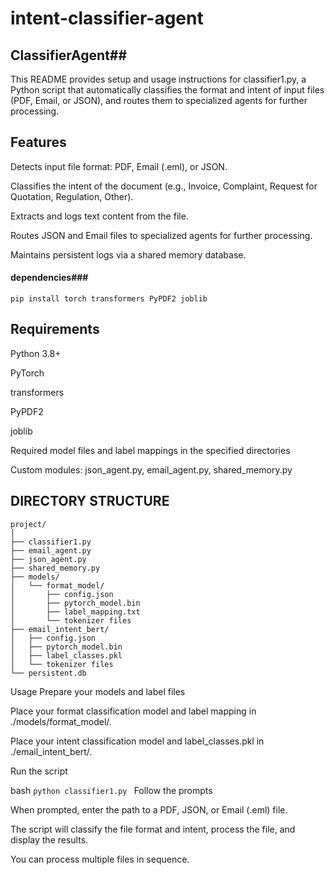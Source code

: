 # intent-classifier-agent #
## ClassifierAgent##
This README provides setup and usage instructions for classifier1.py, a Python script that automatically classifies the format and intent of input files (PDF, Email, or JSON), and routes them to specialized agents for further processing.

## Features ##

Detects input file format: PDF, Email (.eml), or JSON.

Classifies the intent of the document (e.g., Invoice, Complaint, Request for Quotation, Regulation, Other).

Extracts and logs text content from the file.

Routes JSON and Email files to specialized agents for further processing.

Maintains persistent logs via a shared memory database.
#### dependencies###
```pip install torch transformers PyPDF2 joblib```


## Requirements ##
Python 3.8+

PyTorch

transformers

PyPDF2

joblib

Required model files and label mappings in the specified directories

Custom modules: json_agent.py, email_agent.py, shared_memory.py

## DIRECTORY STRUCTURE ##
```
project/
│
├── classifier1.py
├── email_agent.py
├── json_agent.py
├── shared_memory.py
├── models/
│   └── format_model/
│       ├── config.json
│       ├── pytorch_model.bin
│       ├── label_mapping.txt
│       └── tokenizer files
├── email_intent_bert/
│   ├── config.json
│   ├── pytorch_model.bin
│   ├── label_classes.pkl
│   └── tokenizer files
└── persistent.db
```

Usage
Prepare your models and label files

Place your format classification model and label mapping in ./models/format_model/.

Place your intent classification model and label_classes.pkl in ./email_intent_bert/.

Run the script

bash
```python classifier1.py ```
Follow the prompts

When prompted, enter the path to a PDF, JSON, or Email (.eml) file.

The script will classify the file format and intent, process the file, and display the results.

You can process multiple files in sequence.
